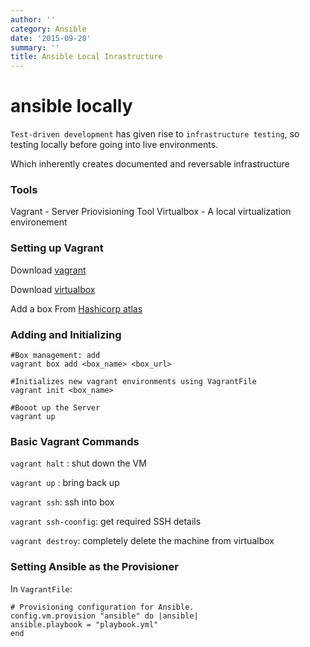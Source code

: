 ```yaml
---
author: ''
category: Ansible
date: '2015-09-20'
summary: ''
title: Ansible Local Inrastructure
---
```

# ansible locally

`Test-driven development` has given rise to `infrastructure testing`, so testing locally before going into live environments.

Which inherently creates documented and reversable infrastructure

### Tools

Vagrant - Server Priovisioning Tool
Virtualbox - A local virtualization environement

### Setting up Vagrant

Download [vagrant](http://www.vagrantup.com/downloads.html)

Download [virtualbox](https://www.virtualbox.org/wiki/Downloads)

Add a box From [Hashicorp atlas](https://atlas.hashicorp.com/boxes/search)

### Adding and Initializing

```
#Box management: add
vagrant box add <box_name> <box_url>

#Initializes new vagrant environments using VagrantFile
vagrant init <box_name>

#Booot up the Server
vagrant up
```
### Basic Vagrant Commands

`vagrant halt` : shut down the VM

`vagrant up` : bring back up

`vagrant ssh`: ssh into box

`vagrant ssh-coonfig`: get required SSH details

`vagrant destroy`: completely delete the machine from virtualbox

### Setting Ansible as the Provisioner

In `VagrantFile`:

```
# Provisioning configuration for Ansible.
config.vm.provision "ansible" do |ansible|
ansible.playbook = "playbook.yml"
end
```
